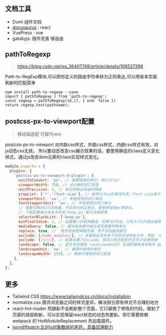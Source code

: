 ## 文档工具
  - Dumi 组件文档
  - [docusaurus](https://www.docusaurus.cn/docs/) : react
  - VuePress : vue
  - gatsbyjs: 插件完善 够自由

## pathToRegexp
>https://blog.csdn.net/qq_36407748/article/details/106527398

Path-to-RegExp模块,可以把你定义的路由字符串转为正则表达,可以用来本页面刷新时匹配菜单

```tsx
npm install path-to-regexp --save
import { pathToRegexp } from 'path-to-regexp';
const regexp = pathToRegexp(id,[], { end: false })
return regexp.test(pathname);
```
## postcss-px-to-viewport配置
> 移动端适配 可替代rem

postcss-px-to-viewport 对内联css样式，外联css样式，内嵌css样式有效，对js动态css无效。 所以要动态改变css展示效果的话，要使用静态的class定义变化样式，通过js改变dom元素的class实现样式变化。
```js
module.exports = {
  plugins: {
    'postcss-px-to-viewport-8-plugin': {
      unitToConvert: 'px', // 需要转换的单位，默认为"px"
      viewportWidth: 750, // 设计稿的视口宽度
      unitPrecision: 5, // 单位转换后保留的精度
      propList: ['*','!font-size'], // 能转化为vw的属性列表,!font-size表示font-size后面的单位不会被转换
      viewportUnit: 'vw', // 希望使用的视口单位
      fontViewportUnit: 'vw', // 字体使用的视口单位
      // 需要忽略的CSS选择器，不会转为视口单位，使用原有的px等单位。
      // 下面配置表示类名中含有'keep-px'都不会被转换
      selectorBlackList: ['keep-px'], 
      minPixelValue: 1, // 设置最小的转换数值，如果为1的话，只有大于1的值会被转换
      mediaQuery: false, // 媒体查询里的单位是否需要转换单位
      replace: true, //  是否直接更换属性值，而不添加备用属性
      exclude: [/node_modules/], // 忽略某些文件夹下的文件或特定文件，例如 'node_modules' 下的文件
      include: [/src/], // 如果设置了include，那将只有匹配到的文件才会被转换
      landscape: false, // 是否添加根据 landscapeWidth 生成的媒体查询条件 @media (orientation: landscape)
      landscapeUnit: 'vw', // 横屏时使用的单位
      landscapeWidth: 1338, // 横屏时使用的视口宽度
    },
  },
};

```

## 更多
- Tailwind CSS https://www.tailwindcss.cn/docs/installation
- normalize.css 摸评浏览器之间的样式差异，解决部分原有样式不合理的地方
- react-hot-loader 热跟新不会刷新整个页面，它只替换了修改的代码，做到了页面的局部刷新，可以实现保留react状态的动态热更新。但它需要依赖 webpack 的 HotModuleReplacement 热加载插件。
- [jsondiffpatch:比对js对象数组的差异，具备回溯能力](https://github.com/benjamine/jsondiffpatch)
